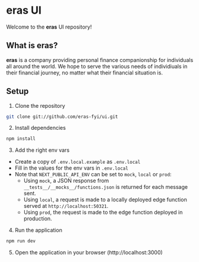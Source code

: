 # eras UI

Welcome to the **eras** UI repository!

## What is **eras**?
**eras** is a company providing personal finance companionship for individuals all around the world. We hope to serve the various needs of individiuals in their financial journey, no matter what their financial situation is.

## Setup
1. Clone the repository
```bash
git clone git://github.com/eras-fyi/ui.git
```

2. Install dependencies
```bash
npm install
```

3. Add the right env vars
- Create a copy of `.env.local.example` as `.env.local`
- Fill in the values for the env vars in `.env.local`
- Note that `NEXT_PUBLIC_API_ENV` can be set to `mock`, `local` or `prod`:
  - Using `mock`, a JSON response from `__tests__/__mocks__/functions.json` is returned for each message sent.
  - Using `local`, a request is made to a locally deployed edge function served at `http://localhost:50321`.
  - Using `prod`, the request is made to the edge function deployed in production.

4. Run the application
```bash
npm run dev
```

5. Open the application in your browser (http://localhost:3000)
